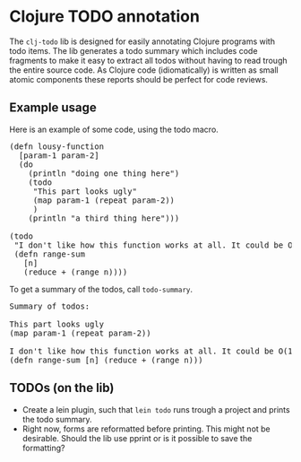 # Clojure TODO annotation 

The `clj-todo` lib is designed for easily annotating Clojure programs with todo items.
The lib generates a todo summary which includes code fragments to make it easy to extract all todos without having to read trough the entire source code.
As Clojure code (idiomatically) is written as small atomic components these reports should be perfect for code reviews.

## Example usage

Here is an example of some code, using the todo macro.

<pre>
(defn lousy-function
  [param-1 param-2]
  (do
    (println "doing one thing here")
    (todo
     "This part looks ugly"
     (map param-1 (repeat param-2))
     )
    (println "a third thing here")))

(todo
 "I don't like how this function works at all. It could be O(1)."
 (defn range-sum 
   [n]
   (reduce + (range n))))
</pre>

To get a summary of the todos, call `todo-summary`.

<pre>
Summary of todos:

This part looks ugly
(map param-1 (repeat param-2))

I don't like how this function works at all. It could be O(1).
(defn range-sum [n] (reduce + (range n)))
</pre>


## TODOs (on the lib)

* Create a lein plugin, such that `lein todo` runs trough a project and prints the todo summary.
* Right now, forms are reformatted before printing. This might not be desirable. Should the lib use pprint or is it possible to save the formatting?